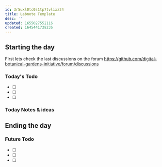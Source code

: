 ```yaml
---
id: 3r5uxl0tc0s1tp7tvlixz24
title: Labnote Template
desc: ''
updated: 1655027552116
created: 1645441738236
---
```



## Starting the day

First lets check the last discussions on the forum https://github.com/digital-botanical-gardens-initiative/forum/discussions

### Today's Todo 

- [ ] 
- [ ] 
- [ ] 

### Today Notes & ideas




## Ending the day

### Future Todo

- [ ] 
- [ ] 
- [ ] 
